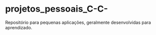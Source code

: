 # projetos_pessoais_C-C-
 Repositório para pequenas aplicações, geralmente desenvolvidas para aprendizado.
